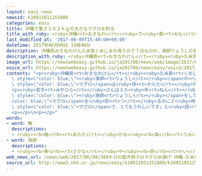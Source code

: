 ```yaml
---
layout: easy_news
newsid: k10011011251000
categories: easy
title: 沖縄で重さ３８２ｋｇの大きなマグロを釣る
title_with_ruby: <ruby>沖縄<rt>おきなわ</rt></ruby>で<ruby>重<rt>おも</rt></ruby>さ３８２ｋｇの<ruby>大<rt>おお</rt></ruby>きなマグロを<ruby>釣<rt>つ</rt></ruby>る
last_modified_at: '2017-06-09T15:40:00+09:00'
datetime: 2017年06月09日 15時40分
description: 沖縄県おきなわけん久米島くめじまの海うみで７日なのか、漁師りょうしの宮平みやひら良尚よしなおさんがとても大おおきなクロマグロを釣つりました。
description_with_ruby: <ruby>沖縄県<rt>おきなわけん</rt></ruby><ruby>久米島<rt>くめじま</rt></ruby>の<ruby>海<rt>うみ</rt></ruby>で<ruby>７日<rt>なのか</rt></ruby>、<ruby>漁師<rt>りょうし</rt></ruby>の<ruby>宮平<rt>みやひら</rt></ruby><ruby>良尚<rt>よしなお</rt></ruby>さんがとても<ruby>大<rt>おお</rt></ruby>きなクロマグロを<ruby>釣<rt>つ</rt></ruby>りました。
image_url: https://newswebeasy.github.io/ja201706/news/web/image/2017/06/09/k10011011251000.jpg
voice_url: https://newswebeasy.github.io/ja201706/news/easy/voice/2017/06/09/k10011011251000.mp3
contents: "<p><ruby>沖縄県<rt>おきなわけん</rt></ruby><ruby>久米島<rt>くめじま</rt></ruby>の<ruby>海<rt>うみ</rt></ruby>で<ruby>７日<rt>なのか</rt></ruby>、<span\
  \ style=\"color: blue;\"><ruby>漁師<rt>りょうし</rt></ruby></span>の<ruby>宮平<rt>みやひら</rt></ruby><ruby>良尚<rt>よしなお</rt></ruby>さんがとても<ruby>大<rt>おお</rt></ruby>きなクロマグロを<ruby>釣<rt>つ</rt></ruby>りました。この<span\
  \ style=\"color: blue;\">マグロ</span>は<ruby>体<rt>からだ</rt></ruby>の<ruby>長<rt>なが</rt></ruby>さが３m５ｃｍで、<ruby>重<rt>おも</rt></ruby>さが３８２ｋｇでした。<ruby>久米島<rt>くめじま</rt></ruby>の<ruby>海<rt>うみ</rt></ruby>で３６０ｋｇ<ruby>以上<rt>いじょう</rt></ruby>のクロマグロを<ruby>釣<rt>つ</rt></ruby>った<ruby>人<rt>ひと</rt></ruby>はほとんどいないので、<ruby>港<rt>みなと</rt></ruby>にいた<ruby>人<rt>ひと</rt></ruby>などは<ruby>驚<rt>おどろ</rt></ruby>いていました。</p>\n\
  <p><ruby>宮平<rt>みやひら</rt></ruby>さんは３０<ruby>年<rt>ねん</rt></ruby><ruby>以上<rt>いじょう</rt></ruby><ruby>前<rt>まえ</rt></ruby>から<span\
  \ style=\"color: blue;\"><ruby>漁師<rt>りょうし</rt></ruby></span>をしていますが、この<span style=\"\
  color: blue;\">マグロ</span>を<ruby>釣<rt>つ</rt></ruby>るのに２<ruby>時間<rt>じかん</rt></ruby><ruby>半<rt>はん</rt></ruby>もかかったと<ruby>言<rt>い</rt></ruby>っています。<ruby>宮平<rt>みやひら</rt></ruby>さんは「<ruby>今<rt>いま</rt></ruby>まで<ruby>釣<rt>つ</rt></ruby>った<ruby>中<rt>なか</rt></ruby>でいちばん<ruby>大<rt>おお</rt></ruby>きい<span\
  \ style=\"color: blue;\">マグロ</span>で、とてもうれしいです」と<ruby>話<rt>はな</rt></ruby>していました。</p>\n\
  <p></p>\n<p></p>"
words:
- word: 鮪
  descriptions:
  - <ruby><rb>暖</rb><rt>あたた</rt></ruby>かな<ruby><rb>海</rb><rt>うみ</rt></ruby>を<ruby><rb>回遊</rb><rt>かいゆう</rt></ruby>する<ruby><rb>大</rb><rt>おお</rt></ruby>きな<ruby><rb>魚</rb><rt>さかな</rt></ruby>。メバチ・キハダマグロ・クロマグロなどがいる。さし<ruby><rb>身</rb><rt>み</rt></ruby>やすしにして<ruby><rb>食</rb><rt>た</rt></ruby>べる。
- word: 漁師
  descriptions:
  - <ruby><rb>魚</rb><rt>さかな</rt></ruby>や<ruby><rb>貝</rb><rt>かい</rt></ruby>などをとることを<ruby><rb>仕事</rb><rt>しごと</rt></ruby>としている<ruby><rb>人</rb><rt>ひと</rt></ruby>。<ruby><rb>漁夫</rb><rt>ぎょふ</rt></ruby>。
web_news_url: /news/web/2017/06/08/380キロの超大物クロマグロ水揚げ-沖縄-久米島町/
source_url: http://www3.nhk.or.jp/news/easy/k10011011251000/k10011011251000.html
...
```

